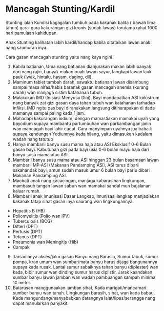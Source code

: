 # Mancagah Stunting/Kardil

Stunting ialah Kundisi kagagalan tumbuh pada kakanak balita ( bawah lima tahun) gara-gara kakurangan gizi kronis (sudah lawas) tarutama rahat 1000 hari pamulaan kahidupan.

Anak Stunting kalihatan labih kardil/handap kabila ditataikan lawan anak nang saumuran inya.

Cara gasan mancagah stunting yaitu nang kaya ngini : 

1. Kabila batianan, Uma nang batianan dianjurakan makan labih banyak dari nang rajin, banyak makan buah lawan sayur, langkapi lawan lauk pauk (iwak, hintalu, hayam, daging, dll).
2. Maminum tablet tambah darah, sawaktu batianan lawan disambung sampai masa nifas/habis baranak gasan mancagah anemia (kurang darah) wan manjaga sistim katahanan tubuh.
3. Malakukan IMD (Inisiasi Menyusu Dini), Bayi mandapatkan ASI kolostrum nang  banyak zat gizi gasan daya tahan tubuh wan katahanan tarhadap infiksi. IMD ngitu pas bayi diranakakan langsung ditiharapakan di dada mamanya sampai paling kada 1 jam.
4. Mahadapi kakurangan iodium, dengan mamastiakan mamakai uyah yang bayodium supaya mambantu partumbuhan wan parkambangan janin wan mancagah bayi lahir cacat. Cara manyimpan uyahnya jua babaik supaya kandungan Yodiumnya kada hilang, yaitu dimasukan kadalam wadah nang tatutup 
5. Hanya mambarii banyu susu mama haja atau ASI Eksklusif 0-6 Bulan gasan bayi. Kabutuhan gizi pada bayi usia 0-6 bulan mayu haja dari banyu susu mama atau ASI. 
6. Mambarii banyu susu mama atau ASI hinggan 23 bulan basamaan lawan mambarii MP-ASI (Makanan Pandamping ASI), ASI tarus dibarii sakahandak bayi, amun sudah masuk umur 6 bulan bayi parlu dibari Makanan Pandamping ASI.
7. Maobati anak nang kacacingan, manjaga kabarasihan lingkungan, mambasuh tangan lawan sabun wan mamakai sandal mun bajalanan kaluar rumah.
8. Mambarii anak Imunisasi Dasar Langkap,  Imunisasi langkap manjadiakan kakanak tatap sihat gasan inya saurang wan lingkungannya.
- Hepatitis B (HB)
- Poliomyelitis (Polio wan IPV)
- Tuberculosis (BCG)
- Difteri (DPT)
- Pertusis (DPT)
- Tetanus (DPT)
- Pneumonia wan Meningitis (Hib)
- Campak
9. Tarsadianya akses/jalur gasan Banyu nang Barasih, 
Sumur tabuk, sumur pompa, kran umum wan sumbar/mata banyu harus dijaga bangunannya supaya kada rusak. Lantai sumur sabaiknya tahan banyu (diplester) wan kada, bibir sumur wan dinding sumur harus diplistir. Jarak kaandakan sumbar banyu lawan jamban wan wadah pambuangan sampah minimal 10 meter.
10. Batarusan manggunaakan jamban sihat, Kada marigati/mancamari sumber banyu wan tanah. Lingkungan barasih, sihat, wan kada babau. Kada mangundang/manyababkan datangnya lalat/lipas/serangga nang dapat manularkan panyakit. 
